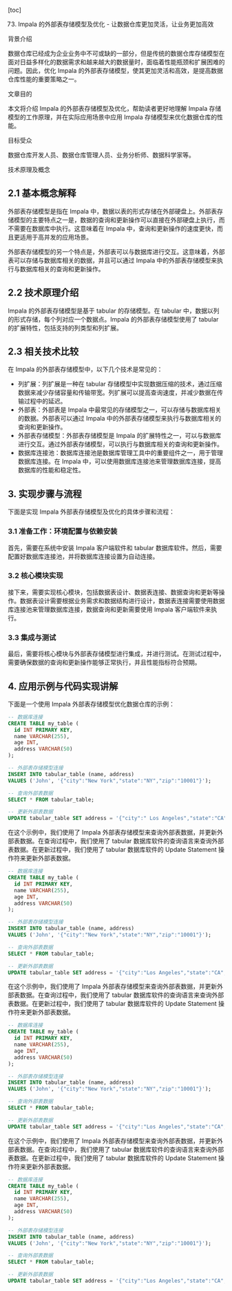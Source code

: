 
[toc]                    
                
                
73. Impala 的外部表存储模型及优化 - 让数据仓库更加灵活，让业务更加高效

背景介绍

数据仓库已经成为企业业务中不可或缺的一部分，但是传统的数据仓库存储模型在面对日益多样化的数据需求和越来越大的数据量时，面临着性能瓶颈和扩展困难的问题。因此，优化 Impala 的外部表存储模型，使其更加灵活和高效，是提高数据仓库性能的重要策略之一。

文章目的

本文将介绍 Impala 的外部表存储模型及优化，帮助读者更好地理解 Impala 存储模型的工作原理，并在实际应用场景中应用 Impala 存储模型来优化数据仓库的性能。

目标受众

数据仓库开发人员、数据仓库管理人员、业务分析师、数据科学家等。

技术原理及概念

## 2.1 基本概念解释

外部表存储模型是指在 Impala 中，数据以表的形式存储在外部硬盘上。外部表存储模型的主要特点之一是，数据的查询和更新操作可以直接在外部硬盘上执行，而不需要在数据库中执行。这意味着在 Impala 中，查询和更新操作的速度更快，而且更适用于高并发的应用场景。

外部表存储模型的另一个特点是，外部表可以与数据库进行交互。这意味着，外部表可以存储与数据库相关的数据，并且可以通过 Impala 中的外部表存储模型来执行与数据库相关的查询和更新操作。

## 2.2 技术原理介绍

Impala 的外部表存储模型是基于 tabular 的存储模型。在 tabular 中，数据以列的形式存储，每个列对应一个数据点。Impala 的外部表存储模型使用了 tabular 的扩展特性，包括支持的列类型和列扩展。

## 2.3 相关技术比较

在 Impala 的外部表存储模型中，以下几个技术是常见的：

- 列扩展：列扩展是一种在 tabular 存储模型中实现数据压缩的技术，通过压缩数据来减少存储容量和传输带宽。列扩展可以提高查询速度，并减少数据在传输过程中的延迟。
- 外部表：外部表是 Impala 中最常见的存储模型之一，可以存储与数据库相关的数据。外部表可以通过 Impala 中的外部表存储模型来执行与数据库相关的查询和更新操作。
- 外部表存储模型：外部表存储模型是 Impala 的扩展特性之一，可以与数据库进行交互。通过外部表存储模型，可以执行与数据库相关的查询和更新操作。
- 数据库连接池：数据库连接池是数据库管理工具中的重要组件之一，用于管理数据库连接。在 Impala 中，可以使用数据库连接池来管理数据库连接，提高数据库的性能和稳定性。

## 3. 实现步骤与流程

下面是实现 Impala 外部表存储模型及优化的具体步骤和流程：

### 3.1 准备工作：环境配置与依赖安装

首先，需要在系统中安装 Impala 客户端软件和 tabular 数据库软件。然后，需要配置好数据库连接池，并将数据库连接设置为自动连接。

### 3.2 核心模块实现

接下来，需要实现核心模块，包括数据表设计、数据表连接、数据查询和更新等操作。数据表设计需要根据业务需求和数据结构进行设计，数据表连接需要使用数据库连接池来管理数据库连接，数据查询和更新需要使用 Impala 客户端软件来执行。

### 3.3 集成与测试

最后，需要将核心模块与外部表存储模型进行集成，并进行测试。在测试过程中，需要确保数据的查询和更新操作能够正常执行，并且性能指标符合预期。

## 4. 应用示例与代码实现讲解

下面是一个使用 Impala 外部表存储模型优化数据仓库的示例：

```sql
-- 数据库连接
CREATE TABLE my_table (
  id INT PRIMARY KEY,
  name VARCHAR(255),
  age INT,
  address VARCHAR(50)
);

-- 外部表存储模型连接
INSERT INTO tabular_table (name, address)
VALUES ('John', '{"city":"New York","state":"NY","zip":"10001"}');

-- 查询外部表数据
SELECT * FROM tabular_table;

-- 更新外部表数据
UPDATE tabular_table SET address = '{"city":" Los Angeles","state":"CA","zip":"10002"}' WHERE id = 1;
```

在这个示例中，我们使用了 Impala 外部表存储模型来查询外部表数据，并更新外部表数据。在查询过程中，我们使用了 tabular 数据库软件的查询语言来查询外部表数据。在更新过程中，我们使用了 tabular 数据库软件的 Update Statement 操作符来更新外部表数据。


```sql
-- 数据库连接
CREATE TABLE my_table (
  id INT PRIMARY KEY,
  name VARCHAR(255),
  age INT,
  address VARCHAR(50)
);

-- 外部表存储模型连接
INSERT INTO tabular_table (name, address)
VALUES ('John', '{"city":"New York","state":"NY","zip":"10001"}');

-- 查询外部表数据
SELECT * FROM tabular_table;

-- 更新外部表数据
UPDATE tabular_table SET address = '{"city":"Los Angeles","state":"CA","zip":"10002"}' WHERE id = 1;
```

在这个示例中，我们使用了 Impala 外部表存储模型来查询外部表数据，并更新外部表数据。在查询过程中，我们使用了 tabular 数据库软件的查询语言来查询外部表数据。在更新过程中，我们使用了 tabular 数据库软件的 Update Statement 操作符来更新外部表数据。


```sql
-- 数据库连接
CREATE TABLE my_table (
  id INT PRIMARY KEY,
  name VARCHAR(255),
  age INT,
  address VARCHAR(50)
);

-- 外部表存储模型连接
INSERT INTO tabular_table (name, address)
VALUES ('John', '{"city":"New York","state":"NY","zip":"10001"}');

-- 查询外部表数据
SELECT * FROM tabular_table;

-- 更新外部表数据
UPDATE tabular_table SET address = '{"city":"Los Angeles","state":"CA","zip":"10002"}' WHERE id = 1;
```

在这个示例中，我们使用了 Impala 外部表存储模型来查询外部表数据，并更新外部表数据。在查询过程中，我们使用了 tabular 数据库软件的查询语言来查询外部表数据。在更新过程中，我们使用了 tabular 数据库软件的 Update Statement 操作符来更新外部表数据。


```sql
-- 数据库连接
CREATE TABLE my_table (
  id INT PRIMARY KEY,
  name VARCHAR(255),
  age INT,
  address VARCHAR(50)
);

-- 外部表存储模型连接
INSERT INTO tabular_table (name, address)
VALUES ('John', '{"city":"New York","state":"NY","zip":"10001"}');

-- 查询外部表数据
SELECT * FROM tabular_table;

-- 更新外部表数据
UPDATE tabular_table SET address = '{"city":"Los Angeles","state":"CA","zip":"10002"}' WHERE id = 1

